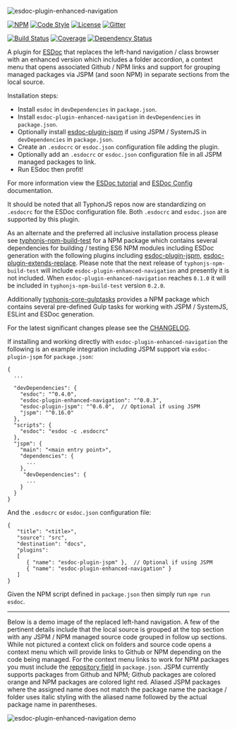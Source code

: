 ![esdoc-plugin-enhanced-navigation](https://i.imgur.com/ocKmW6A.png)

[![NPM](https://img.shields.io/npm/v/esdoc-plugin-enhanced-navigation.svg?label=npm)](https://www.npmjs.com/package/esdoc-plugin-enhanced-navigation)
[![Code Style](https://img.shields.io/badge/code%20style-allman-yellowgreen.svg?style=flat)](https://en.wikipedia.org/wiki/Indent_style#Allman_style)
[![License](https://img.shields.io/badge/license-MPLv2-yellowgreen.svg?style=flat)](https://github.com/typhonjs-node-esdoc/esdoc-plugin-enhanced-navigation/blob/master/LICENSE)
[![Gitter](https://img.shields.io/gitter/room/typhonjs/TyphonJS.svg)](https://gitter.im/typhonjs/TyphonJS)

[![Build Status](https://travis-ci.org/typhonjs-node-esdoc/esdoc-plugin-enhanced-navigation.svg?branch=master)](https://travis-ci.org/typhonjs-node-esdoc/esdoc-plugin-enhanced-navigation)
[![Coverage](https://img.shields.io/codecov/c/github/typhonjs-node-esdoc/esdoc-plugin-enhanced-navigation.svg)](https://codecov.io/github/typhonjs-node-esdoc/esdoc-plugin-enhanced-navigation)
[![Dependency Status](https://www.versioneye.com/user/projects/5727e02aa0ca350034be631d/badge.svg?style=flat)](https://www.versioneye.com/user/projects/5727e02aa0ca350034be631d)

A plugin for [ESDoc](https://esdoc.org) that replaces the left-hand navigation / class browser with an enhanced version which includes a folder accordion, a context menu that opens associated Github / NPM links and support for grouping managed packages via JSPM (and soon NPM) in separate sections from the local source.

Installation steps:
- Install `esdoc` in `devDependencies` in `package.json`.
- Install `esdoc-plugin-enhanced-navigation` in `devDependencies` in `package.json`.
- Optionally install [esdoc-plugin-jspm](https://www.npmjs.com/package/esdoc-plugin-jspm) if using JSPM / SystemJS in `devDependencies` in `package.json`.
- Create an `.esdocrc` or `esdoc.json` configuration file adding the plugin.
- Optionally add an `.esdocrc` or `esdoc.json` configuration file in all JSPM managed packages to link.
- Run ESdoc then profit!

For more information view the [ESDoc tutorial](https://esdoc.org/tutorial.html) and [ESDoc Config](https://esdoc.org/config.html) documentation.

It should be noted that all TyphonJS repos now are standardizing on `.esdocrc` for the ESDoc configuration file. Both `.esdocrc` and `esdoc.json` are supported by this plugin. 

As an alternate and the preferred all inclusive installation process please see [typhonjs-npm-build-test](https://www.npmjs.com/package/typhonjs-npm-build-test) for a NPM package which contains several dependencies for building / testing ES6 NPM modules including ESDoc generation with the following plugins including [esdoc-plugin-jspm](https://www.npmjs.com/package/esdoc-plugin-jspm), [esdoc-plugin-extends-replace](https://www.npmjs.com/package/esdoc-plugin-extends-replace). 
Please note that the next release of `typhonjs-npm-build-test` will include `esdoc-plugin-enhanced-navigation` and presently it is not included. When `esdoc-plugin-enhanced-navigation` reaches `0.1.0` it will be included in `typhonjs-npm-build-test` version `0.2.0`.

Additionally [typhonjs-core-gulptasks](https://www.npmjs.com/package/typhonjs-core-gulptasks) provides a NPM package which contains several pre-defined Gulp tasks for working with JSPM / SystemJS, ESLint and ESDoc generation. 

For the latest significant changes please see the [CHANGELOG](https://github.com/typhonjs-node-esdoc/esdoc-plugin-enhanced-navigation/blob/master/CHANGELOG.md).

If installing and working directly with `esdoc-plugin-enhanced-navigation` the following is an example integration including JSPM support via `esdoc-plugin-jspm` for `package.json`:
```
{
  ...

  "devDependencies": {
    "esdoc": "^0.4.0",
    "esdoc-plugin-enhanced-navigation": "^0.0.3",  
    "esdoc-plugin-jspm": "^0.6.0",  // Optional if using JSPM
    "jspm": "^0.16.0"
  },
  "scripts": {
    "esdoc": "esdoc -c .esdocrc"
  },
  "jspm": {
    "main": "<main entry point>",
    "dependencies": {
      ...
    },
     "devDependencies": {
      ...
    }
  }
}
```

And the `.esdocrc` or `esdoc.json` configuration file:

```
{
   "title": "<title>",
   "source": "src",
   "destination": "docs",
   "plugins": 
   [ 
      { "name": "esdoc-plugin-jspm" },  // Optional if using JSPM
      { "name": "esdoc-plugin-enhanced-navigation" }
   ]
}
```

Given the NPM script defined in `package.json` then simply run `npm run esdoc`.

------

Below is a demo image of the replaced left-hand navigation. A few of the pertinent details include that the local source is grouped at the top section with any JSPM / NPM managed source code grouped in follow up sections. While not pictured a context click on folders and source code opens a context menu which will provide links to Github or NPM depending on the code being managed. For the context menu links to work for NPM packages you must include the [repository field](https://docs.npmjs.com/files/package.json#repository) in `package.json`. JSPM currently supports packages from Github and NPM; Github packages are colored orange and NPM packages are colored light red. Aliased JSPM packages where the assigned name does not match the package name the package / folder uses italic styling with the aliased name followed by the actual package name in parentheses. 

![esdoc-plugin-enhanced-navigation demo](https://i.imgur.com/OjpD7rl.png)
